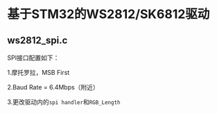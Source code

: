 # 基于STM32的WS2812/SK6812驱动

## ws2812_spi.c

SPI接口配置如下：

1.摩托罗拉，MSB First

2.Baud Rate = 6.4Mbps（附近）

3.更改驱动内的`spi handler`和`RGB_Length`
